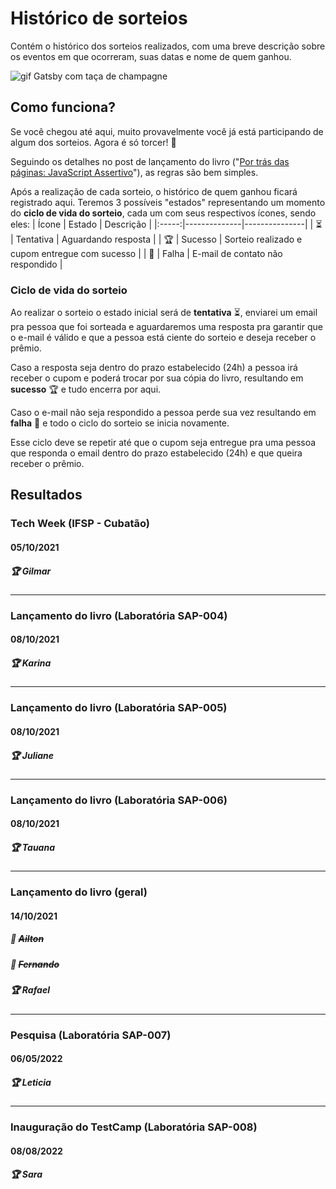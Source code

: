 # Histórico de sorteios
Contém o histórico dos sorteios realizados, com uma breve descrição sobre os eventos em que ocorreram, suas datas e nome de quem ganhou.

![gif Gatsby com taça de champagne](./images/congrats.gif)

## Como funciona?
Se você chegou até aqui, muito provavelmente você já está participando de algum dos sorteios. Agora é só torcer! 🤞

Seguindo os detalhes no post de lançamento do livro ("[Por trás das páginas: JavaScript Assertivo](https://gabrieluizramos.com.br/por-tras-das-paginas-do-javascript-assertivo)"), as regras são bem simples.

Após a realização de cada sorteio, o histórico de quem ganhou ficará registrado aqui. Teremos 3 possíveis "estados" representando um momento do **ciclo de vida do sorteio**, cada um com seus respectivos ícones, sendo eles:
| Ícone | Estado       |   Descrição   |
|:-----:|--------------|---------------|
| ⏳    | Tentativa    | Aguardando resposta                            |
| 🏆    | Sucesso      | Sorteio realizado e cupom entregue com sucesso |
| 🚫    | Falha        | E-mail de contato não respondido               |

### Ciclo de vida do sorteio
Ao realizar o sorteio o estado inicial será de **tentativa** ⏳, enviarei um email pra pessoa que foi sorteada e aguardaremos uma resposta pra garantir que o e-mail é válido e que a pessoa está ciente do sorteio e deseja receber o prêmio.

Caso a resposta seja dentro do prazo estabelecido (24h) a pessoa irá receber o cupom e poderá trocar por sua cópia do livro, resultando em **sucesso** 🏆 e tudo encerra por aqui.

Caso o e-mail não seja respondido a pessoa perde sua vez resultando em **falha** 🚫 e todo o ciclo do sorteio se inicia novamente.

Esse ciclo deve se repetir até que o cupom seja entregue pra uma pessoa que responda o email dentro do prazo estabelecido (24h) e que queira receber o prêmio.

## Resultados

### Tech Week (IFSP - Cubatão)
#### 05/10/2021
##### 🏆 Gilmar

---

### Lançamento do livro (Laboratória SAP-004)
#### 08/10/2021
##### 🏆 Karina

---

### Lançamento do livro (Laboratória SAP-005)
#### 08/10/2021
##### 🏆 Juliane

---

### Lançamento do livro (Laboratória SAP-006)
#### 08/10/2021
##### 🏆 Tauana

---

### Lançamento do livro (geral)
#### 14/10/2021
##### 🚫 <del>Ailton</del>
##### 🚫 <del>Fernando</del>
##### 🏆 Rafael

---

### Pesquisa (Laboratória SAP-007)
#### 06/05/2022
##### 🏆 Leticia

---

### Inauguração do TestCamp (Laboratória SAP-008)
#### 08/08/2022
##### 🏆 Sara
